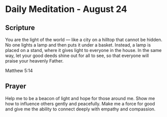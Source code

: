 # Daily Meditation - August 24

## Scripture

You are the light of the world — like a city on a hilltop that cannot be hidden. No one lights a lamp
and then puts it under a basket. Instead, a lamp is placed on a stand, where it gives light to
everyone in the house. In the same way, let your good deeds shine out for all to see, so that
everyone will praise your heavenly Father.

Matthew 5:14


## Prayer

Help me to be a beacon of light and hope for those around me.  Show me how to influence others
gently and peacefully. Make me a force for good and give me the ability to connect deeply with 
empathy and compassion.

